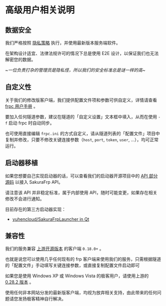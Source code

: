 # 高级用户相关说明

## 数据安全

我们严格按照 [隐私策略](https://onlymoe.ga/policy/privacy) 执行，并使用最新版本服务端软件。

在架构设计适宜、法律法规许可的情况下总是使用 E2E 设计，以保证我们也无法解密您的数据。

~*一位负责打杂的管理员是隐私怪，所以我们的安全标准总是谜一样的高*~

## 自定义性

关于我们的修改版客户端，我们提供配置文件项和参数可供自定义，详情请查看 [frpc 用户手册](/frpc/manual) 。

要加入任何隧道参数，建议在隧道的「自定义设置」文本框中填入，从而在使用 `-f` 启动 frpc 时自动同步。

也可使用直接编辑 `frpc.ini` 的方式自定义，请从隧道列表的「配置文件」项目中复制并修改，只要不修改关键连接参数（`host`, `port`, `token`, `user`, ...），均可正常运行。

## 启动器移植

如果您想要自己实现启动器的话，可以查看我们的启动器开源项目中的 [API 部分源码](https://github.com/fengberd/SakuraFrpLauncher/blob/master/SakuraFrpService/Natfrp.cs) 以接入 SakuraFrp API。

请注意该 API 并非稳定标准，属于内部使用 API，随时可能变更，如果存在相关修改不会进行通知。

目前存在的第三方启动器实现：
 - [yuhencloud/SakuraFrpLauncher in Qt](https://github.com/yuhencloud/SakuraFrpLauncher)

## 兼容性

我们的服务兼容 [上游开源版本](https://github.com/fatedier/frp) 的客户端 `0.18.0+` 。

也就是说您可以使用几乎任何现有的 frp 客户端来使用我们的服务，只需根据隧道的「配置文件」手动填写关键连接参数，或直接复制配置文件启动即可

如果您是使用 Windows XP 或 Windows Vista 的极客用户，请使用上游的 [0.28.2 版本](https://github.com/fatedier/frp/releases/tag/v0.28.2) 。

使用任何非本网站分发的最新版客户端，均视为放弃相关支持，由此带来的任何问题请您发扬极客精神自行解决。
